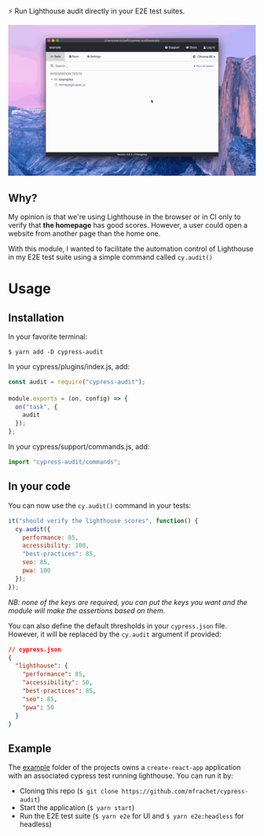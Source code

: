 :zap: Run Lighthouse audit directly in your E2E test suites.

![cypress audit](./example/cypress-audit.gif)

## Why?

My opinion is that we're using Lighthouse in the browser or in CI only to verify that **the homepage** has good scores. However, a user could open a website from another page than the home one.

With this module, I wanted to facilitate the automation control of Lighthouse in my E2E test suite using a simple command called `cy.audit()`

# Usage

## Installation

In your favorite terminal:

```
$ yarn add -D cypress-audit
```

In your cypress/plugins/index.js, add:

```javascript
const audit = require("cypress-audit");

module.exports = (on, config) => {
  on("task", {
    audit
  });
};
```

In your cypress/support/commands.js, add:

```javascript
import "cypress-audit/commands";
```

## In your code

You can now use the `cy.audit()` command in your tests:

```javascript
it("should verify the lighthouse scores", function() {
  cy.audit({
    performance: 85,
    accessibility: 100,
    "best-practices": 85,
    seo: 85,
    pwa: 100
  });
});
```

_NB: none of the keys are required, you can put the keys you want and the module will make the assertions based on them._

You can also define the default thresholds in your `cypress.json` file. However, it will be replaced by the `cy.audit` argument if provided:

```json
// cypress.json
{
  "lighthouse": {
    "performance": 85,
    "accessibility": 50,
    "best-practices": 85,
    "seo": 85,
    "pwa": 50
  }
}
```

## Example

The [example](./example) folder of the projects owns a `create-react-app` application with an associated cypress test running lighthouse.
You can run it by:

- Cloning this repo (`$ git clone https://github.com/mfrachet/cypress-audit`)
- Start the application (`$ yarn start`)
- Run the E2E test suite (`$ yarn e2e` for UI and `$ yarn e2e:headless` for headless)
